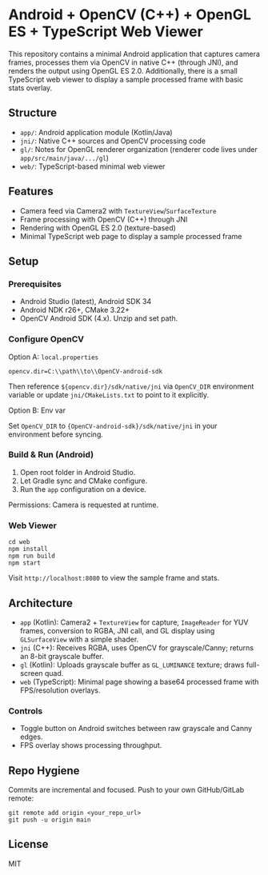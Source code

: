 # Android + OpenCV (C++) + OpenGL ES + TypeScript Web Viewer

This repository contains a minimal Android application that captures camera frames, processes them via OpenCV in native C++ (through JNI), and renders the output using OpenGL ES 2.0. Additionally, there is a small TypeScript web viewer to display a sample processed frame with basic stats overlay.

## Structure

- `app/`: Android application module (Kotlin/Java)
- `jni/`: Native C++ sources and OpenCV processing code
- `gl/`: Notes for OpenGL renderer organization (renderer code lives under `app/src/main/java/.../gl`)
- `web/`: TypeScript-based minimal web viewer

## Features

- Camera feed via Camera2 with `TextureView`/`SurfaceTexture`
- Frame processing with OpenCV (C++) through JNI
- Rendering with OpenGL ES 2.0 (texture-based)
- Minimal TypeScript web page to display a sample processed frame

## Setup

### Prerequisites

- Android Studio (latest), Android SDK 34
- Android NDK r26+, CMake 3.22+
- OpenCV Android SDK (4.x). Unzip and set path.

### Configure OpenCV

Option A: `local.properties`

```
opencv.dir=C:\\path\\to\\OpenCV-android-sdk
```

Then reference `${opencv.dir}/sdk/native/jni` via `OpenCV_DIR` environment variable or update `jni/CMakeLists.txt` to point to it explicitly.

Option B: Env var

Set `OpenCV_DIR` to `{OpenCV-android-sdk}/sdk/native/jni` in your environment before syncing.

### Build & Run (Android)

1. Open root folder in Android Studio.
2. Let Gradle sync and CMake configure.
3. Run the `app` configuration on a device.

Permissions: Camera is requested at runtime.

### Web Viewer

```
cd web
npm install
npm run build
npm start
```

Visit `http://localhost:8080` to view the sample frame and stats.

## Architecture

- `app` (Kotlin): Camera2 + `TextureView` for capture, `ImageReader` for YUV frames, conversion to RGBA, JNI call, and GL display using `GLSurfaceView` with a simple shader.
- `jni` (C++): Receives RGBA, uses OpenCV for grayscale/Canny; returns an 8-bit grayscale buffer.
- `gl` (Kotlin): Uploads grayscale buffer as `GL_LUMINANCE` texture; draws full-screen quad.
- `web` (TypeScript): Minimal page showing a base64 processed frame with FPS/resolution overlays.

### Controls

- Toggle button on Android switches between raw grayscale and Canny edges.
- FPS overlay shows processing throughput.

## Repo Hygiene

Commits are incremental and focused. Push to your own GitHub/GitLab remote:

```
git remote add origin <your_repo_url>
git push -u origin main
```

## License

MIT


